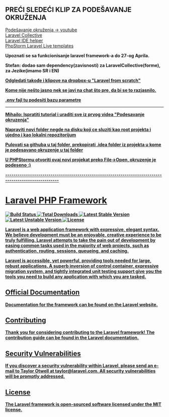 <h2>PREĆI SLEDEĆI KLIP ZA PODEŠAVANJE OKRUŽENJA</h2>
<a href="https://www.youtube.com/watch?v=QSZK1W0fbGQ" target="_blank">Podešavanje okruženja -> youtube</a> <br>
<a href="https://laravelcollective.com/docs/5.2/html" target="_blank">Laravel Collective</a> <br>
<a href="https://github.com/barryvdh/laravel-ide-helper" target="_blank">Laravel IDE helper</a> <br>
<a href="https://github.com/koomai/phpstorm-laravel-live-templates" target="_blank">PhpStorm Laravel Live templates</a>
<strong><p>Upoznati se sa funkcionisanje laravel framework-a do 27-og Aprila.</p><strong>
<p>Stefan: dodao sam dependency(zavisnosti) za LaravelCollective(forme), za Jezike(imamo SR i EN)</p>
<u><p>Odgledati takođe i klipove na dropbox-u "Laravel from scratch"</p><u>
<p>Kome nije nešto jasno nek se javi na chat što pre, da bi se to razjasnilo.</p>
<p>.env fajl tu podesiti bazu parametre<p>

------------------------------------------------------------------------------------------------------
<p>Mihailo: Ispratiti tutorial i uraditi sve iz prvog videa "Podesavanje okruzenja"</p>
<p>Napraviti novi folder negde na disku koji ce sluziti kao root projekta i ujedno i kao lokalni repozitorijum</p>
<p>Pulovati sa githuba u taj folder, prekopirati .idea folder iz projekta u kome je podesavano okruzenje u taj folder</p>
<p>U PHPStormu otvoriti ovaj novi projekat preko File->Open, okruzenje je podeseno :)</p>
------------------------------------------------------------------------------------------------------

# Laravel PHP Framework

[![Build Status](https://travis-ci.org/laravel/framework.svg)](https://travis-ci.org/laravel/framework)
[![Total Downloads](https://poser.pugx.org/laravel/framework/d/total.svg)](https://packagist.org/packages/laravel/framework)
[![Latest Stable Version](https://poser.pugx.org/laravel/framework/v/stable.svg)](https://packagist.org/packages/laravel/framework)
[![Latest Unstable Version](https://poser.pugx.org/laravel/framework/v/unstable.svg)](https://packagist.org/packages/laravel/framework)
[![License](https://poser.pugx.org/laravel/framework/license.svg)](https://packagist.org/packages/laravel/framework)

Laravel is a web application framework with expressive, elegant syntax. We believe development must be an enjoyable, creative experience to be truly fulfilling. Laravel attempts to take the pain out of development by easing common tasks used in the majority of web projects, such as authentication, routing, sessions, queueing, and caching.

Laravel is accessible, yet powerful, providing tools needed for large, robust applications. A superb inversion of control container, expressive migration system, and tightly integrated unit testing support give you the tools you need to build any application with which you are tasked.

## Official Documentation

Documentation for the framework can be found on the [Laravel website](http://laravel.com/docs).

## Contributing

Thank you for considering contributing to the Laravel framework! The contribution guide can be found in the [Laravel documentation](http://laravel.com/docs/contributions).

## Security Vulnerabilities

If you discover a security vulnerability within Laravel, please send an e-mail to Taylor Otwell at taylor@laravel.com. All security vulnerabilities will be promptly addressed.

## License

The Laravel framework is open-sourced software licensed under the [MIT license](http://opensource.org/licenses/MIT).
